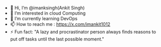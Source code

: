 - 👋 Hi, I’m @imanksingh(Ankit Singh)
- 👀 I’m interested in cloud Computing
- 🌱 I’m currently learning DevOps
- 📫 How to reach me : https://x.com/imankit1012
- ⚡ Fun fact: "A lazy and procrastinator person always finds reasons to put off tasks until the last possible moment."
<!---
imanksingh/imanksingh is a ✨ special ✨ repository because its `README.md` (this file) appears on your GitHub profile.
You can click the Preview link to take a look at your changes.
--->
